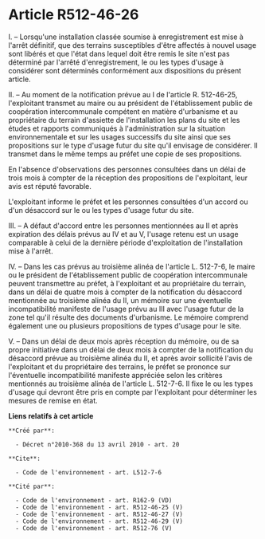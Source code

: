 # Article R512-46-26

I. – Lorsqu'une installation classée soumise à enregistrement est mise à l'arrêt définitif, que des terrains susceptibles
d'être affectés à nouvel usage sont libérés et que l'état dans lequel doit être remis le site n'est pas déterminé par
l'arrêté d'enregistrement, le ou les types d'usage à considérer sont déterminés conformément aux dispositions du présent
article.

II. – Au moment de la notification prévue au I de l'article R. 512-46-25, l'exploitant transmet au maire ou au président de
l'établissement public de coopération intercommunale compétent en matière d'urbanisme et au propriétaire du terrain
d'assiette de l'installation les plans du site et les études et rapports communiqués à l'administration sur la situation
environnementale et sur les usages successifs du site ainsi que ses propositions sur le type d'usage futur du site qu'il
envisage de considérer. Il transmet dans le même temps au préfet une copie de ses propositions.

En l'absence d'observations des personnes consultées dans un délai de trois mois à compter de la réception des propositions
de l'exploitant, leur avis est réputé favorable.

L'exploitant informe le préfet et les personnes consultées d'un accord ou d'un désaccord sur le ou les types d'usage futur du
site.

III. – A défaut d'accord entre les personnes mentionnées au II et après expiration des délais prévus au IV et au V, l'usage
retenu est un usage comparable à celui de la dernière période d'exploitation de l'installation mise à l'arrêt.

IV. – Dans les cas prévus au troisième alinéa de l'article L. 512-7-6, le maire ou le président de l'établissement public de
coopération intercommunale peuvent transmettre au préfet, à l'exploitant et au propriétaire du terrain, dans un délai de
quatre mois à compter de la notification du désaccord mentionnée au troisième alinéa du II, un mémoire sur une éventuelle
incompatibilité manifeste de l'usage prévu au III avec l'usage futur de la zone tel qu'il résulte des documents d'urbanisme.
Le mémoire comprend également une ou plusieurs propositions de types d'usage pour le site.

V. – Dans un délai de deux mois après réception du mémoire, ou de sa propre initiative dans un délai de deux mois à compter
de la notification du désaccord prévue au troisième alinéa du II, et après avoir sollicité l'avis de l'exploitant et du
propriétaire des terrains, le préfet se prononce sur l'éventuelle incompatibilité manifeste appréciée selon les critères
mentionnés au troisième alinéa de l'article L. 512-7-6. Il fixe le ou les types d'usage qui devront être pris en compte par
l'exploitant pour déterminer les mesures de remise en état.

**Liens relatifs à cet article**

	**Créé par**:

	  - Décret n°2010-368 du 13 avril 2010 - art. 20

	**Cite**:

	  - Code de l'environnement - art. L512-7-6

	**Cité par**:

	  - Code de l'environnement - art. R162-9 (VD)
	  - Code de l'environnement - art. R512-46-25 (V)
	  - Code de l'environnement - art. R512-46-27 (V)
	  - Code de l'environnement - art. R512-46-29 (V)
	  - Code de l'environnement - art. R512-76 (V)
